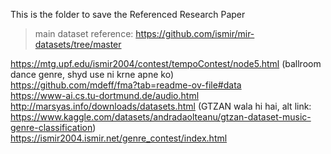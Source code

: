 This is the folder to save the Referenced Research Paper

> main dataset reference: https://github.com/ismir/mir-datasets/tree/master


https://mtg.upf.edu/ismir2004/contest/tempoContest/node5.html (ballroom dance genre, shyd use ni krne apne ko)<br>
https://github.com/mdeff/fma?tab=readme-ov-file#data<br>
https://www-ai.cs.tu-dortmund.de/audio.html<br>
http://marsyas.info/downloads/datasets.html (GTZAN wala hi hai, alt link: https://www.kaggle.com/datasets/andradaolteanu/gtzan-dataset-music-genre-classification)<br>
https://ismir2004.ismir.net/genre_contest/index.html<br>
